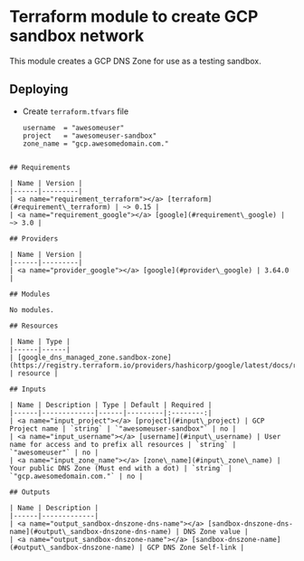 # Terraform module to create GCP sandbox network

This module creates a GCP DNS Zone for use as a testing sandbox.

## Deploying

- Create `terraform.tfvars` file

  ```hcl
  username  = "awesomeuser"
  project   = "awesomeuser-sandbox"
  zone_name = "gcp.awesomedomain.com."
```

## Requirements

| Name | Version |
|------|---------|
| <a name="requirement_terraform"></a> [terraform](#requirement\_terraform) | ~> 0.15 |
| <a name="requirement_google"></a> [google](#requirement\_google) | ~> 3.0 |

## Providers

| Name | Version |
|------|---------|
| <a name="provider_google"></a> [google](#provider\_google) | 3.64.0 |

## Modules

No modules.

## Resources

| Name | Type |
|------|------|
| [google_dns_managed_zone.sandbox-zone](https://registry.terraform.io/providers/hashicorp/google/latest/docs/resources/dns_managed_zone) | resource |

## Inputs

| Name | Description | Type | Default | Required |
|------|-------------|------|---------|:--------:|
| <a name="input_project"></a> [project](#input\_project) | GCP Project name | `string` | `"awesomeuser-sandbox"` | no |
| <a name="input_username"></a> [username](#input\_username) | User name for access and to prefix all resources | `string` | `"awesomeuser"` | no |
| <a name="input_zone_name"></a> [zone\_name](#input\_zone\_name) | Your public DNS Zone (Must end with a dot) | `string` | `"gcp.awesomedomain.com."` | no |

## Outputs

| Name | Description |
|------|-------------|
| <a name="output_sandbox-dnszone-dns-name"></a> [sandbox-dnszone-dns-name](#output\_sandbox-dnszone-dns-name) | DNS Zone value |
| <a name="output_sandbox-dnszone-name"></a> [sandbox-dnszone-name](#output\_sandbox-dnszone-name) | GCP DNS Zone Self-link |
